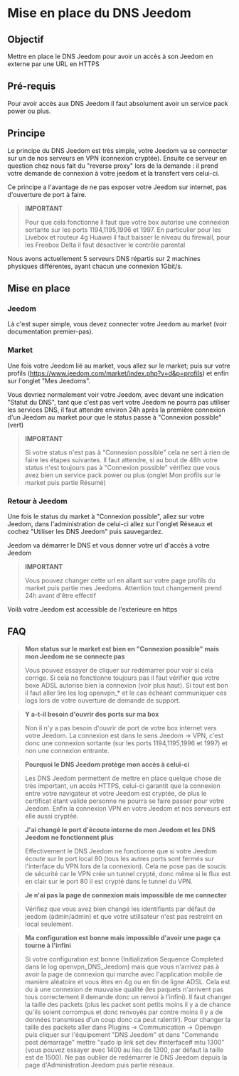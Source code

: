 # Mise en place du DNS Jeedom

## Objectif

Mettre en place le DNS Jeedom pour avoir un accès à son Jeedom en externe par une URL en HTTPS

## Pré-requis

Pour avoir accès aux DNS Jeedom il faut absolument avoir un service pack power ou plus.

## Principe

Le principe du DNS Jeedom est très simple, votre Jeedom va se connecter sur un de nos serveurs en VPN (connexion cryptée). Ensuite ce serveur en question chez nous fait du "reverse proxy" lors de la demande : il prend votre demande de connexion à votre jeedom et la transfert vers celui-ci.

Ce principe a l'avantage de ne pas exposer votre Jeedom sur internet, pas d'ouverture de port à faire.

> **IMPORTANT**
>
> Pour que cela fonctionne il faut que votre box autorise une connexion sortante sur les ports 1194,1195,1996 et 1997. En particulier pour les Livebox et routeur 4g Huawei il faut baisser le niveau du firewall, pour les Freebox Delta il faut désactiver le contrôle parental

Nous avons actuellement 5 serveurs DNS répartis sur 2 machines physiques différentes, ayant chacun une connexion 1Gbit/s. 

## Mise en place

### Jeedom

Là c'est super simple, vous devez connecter votre Jeedom au market (voir documentation premier-pas). 

### Market

Une fois votre Jeedom lié au market, vous allez sur le market; puis sur votre profils (https://www.jeedom.com/market/index.php?v=d&p=profils) et enfin sur l'onglet "Mes Jeedoms".

Vous devriez normalement voir votre Jeedom, avec devant une indication "Statut du DNS", tant que c'est pas vert votre Jeedom ne pourra pas utiliser les services DNS, il faut attendre environ 24h après la première connexion d'un Jeedom au market pour que le status passe à "Connexion possible" (vert)

> **IMPORTANT**
>
> Si votre status n'est pas à "Connexion possible" cela ne sert à rien de faire les étapes suivantes. Il faut attendre, si au bout de 48h votre status n'est toujours pas à "Connexion possible" vérifiez que vous avez bien un service pack power ou plus (onglet Mon profils sur le market puis partie Résumé)

### Retour à Jeedom

Une fois le status du market à "Connexion possible", allez sur votre Jeedom, dans l'administration de celui-ci allez sur l'onglet Réseaux et cochez "Utiliser les DNS Jeedom" puis sauvegardez.

Jeedom va démarrer le DNS et vous donner votre url d'accès à votre Jeedom

> **IMPORTANT**
>
> Vous pouvez changer cette url en allant sur votre page profils du market puis partie mes Jeedoms. Attention tout changement prend 24h avant d'être effectif

Voilà votre Jeedom est accessible de l'exterieure en https

## FAQ

> **Mon status sur le market est bien en "Connexion possible" mais mon Jeedom ne se connecte pas**
>
> Vous pouvez essayer de cliquer sur redémarrer pour voir si cela corrige. Si cela ne fonctionne toujours pas il faut vérifier que votre boxe ADSL autorise bien la connexion (voir plus haut). Si tout est bon il faut aller lire les log openvpn_* et le cas échéant communiquer ces logs lors de votre ouverture de demande de support.

> **Y a-t-il besoin d'ouvrir des ports sur ma box**
>
> Non il n'y a pas besoin d'ouvrir de port de votre box internet vers votre Jeedom. La connexion est dans le sens Jeedom -> VPN, c'est donc une connexion sortante (sur les ports 1194,1195,1996 et 1997) et non une connexion entrante.

> **Pourquoi le DNS Jeedom protège mon accès à celui-ci**
>
> Les DNS Jeedom permettent de mettre en place quelque chose de très important, un accès HTTPS, celui-ci garantit que la connexion entre votre navigateur et votre Jeedom est cryptée, de plus le certificat étant valide personne ne pourra se faire passer pour votre Jeedom. Enfin la connexion VPN en votre Jeedom et nos serveurs est elle aussi cryptée.

> **J'ai changé le port d'écoute interne de mon Jeedom et les DNS Jeedom ne fonctionnent plus**
>
> Effectivement le DNS Jeedom ne fonctionne que si votre Jeedom écoute sur le port local 80 (tous les autres ports sont fermés sur l'interface du VPN lors de la connexion). Cela ne pose pas de soucis de sécurité car le VPN crée un tunnel crypté, donc même si le flux est en clair sur le port 80 il est crypté dans le tunnel du VPN.

> **Je n'ai pas la page de connexion mais impossible de me connecter**
>
> Vérifiez que vous avez bien changé les identifiants par défaut de jeedom (admin/admin) et que votre utilisateur n'est pas restreint en local seulement.

> **Ma configuration est bonne mais impossible d'avoir une page ça tourne à l'infini**
>
> Si votre configuration est bonne (Initialization Sequence Completed dans le log openvpn_DNS_Jeedom) mais que vous n'arrivez pas à avoir la page de connexion qui marche avec l'application mobile de manière aléatoire et vous êtes en 4g ou en fin de ligne ADSL. Cela est du à une connexion de mauvaise qualité (les paquets n'arrivent pas tous correctement il demande donc un renvoi à l'infini). Il faut changer la taille des packets (plus les packet sont petits moins il y a de chance qu'ils soient corrompus et donc renvoyés par contre moins il y a de données transmises d'un coup donc ca peut ralentir). Pour changer la taille des packets aller dans Plugins -> Communication -> Openvpn puis cliquer sur l'équipement "DNS Jeedom" et dans "Commande post démarrage" mettre "sudo ip link set dev #interface# mtu 1300" (vous pouvez essayer avec 1400 au lieu de 1300, par défaut la taille est de 1500). Ne pas oublier de redémarrer le DNS Jeedom depuis la page d'Administration Jeedom puis partie réseaux.
